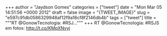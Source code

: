 
+++
author = "Jaydson Gomes"
categories = ["tweet"]
date = "Mon Mar 05 14:51:56 +0000 2012"
draft = false
image = "{TWEET_IMAGE}"
slug = "e597c91db0586329948af12f9a18cf8f2146db4b"
tags = ["tweet"]
title = """RT @GonowTecnologia: #RSJ..."""
+++
RT @GonowTecnologia: #RSJS em fotos: http://t.co/KMpXNvyi
